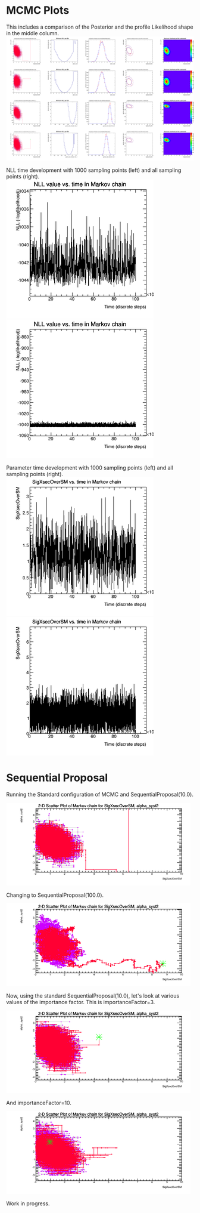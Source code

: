 
# MCMC Plots

This includes a comparison of the Posterior and the profile Likelihood shape in 
the middle column.<br />
![seqProp_extras](images/SequentialProposal_extras.png)

NLL time development with 1000 sampling points (left) and all sampling points (right).<br />
![seqProp_NLLVsTime_1000](images/SequentialProposal_NLLTimeDev_1000Samples.png)
![seqProp_NLLVsTime_all](images/SequentialProposal_NLLTimeDev_allSamples.png)

Parameter time development with 1000 sampling points (left) and all sampling points (right).<br />
![seqProp_POIVsTime_1000](images/SequentialProposal_POIVsTime_1000Samples.png)
![seqProp_POIVsTime_all](images/SequentialProposal_POIVsTime_allSamples.png)


# Sequential Proposal

Running the Standard configuration of MCMC and SequentialProposal(10.0).<br />
<!--![seqProp_interval](images/SequentialProposal_interval.png)-->
![seqProp_extras](images/SequentialProposal_POIAndFirstNuisParWalk.png)

Changing to SequentialProposal(100.0).<br />
<!--![seqProp_interval](images/SequentialProposal_100_interval.png)-->
![seqProp_extras](images/SequentialProposal_100_POIAndFirstNuisParWalk.png)

Now, using the standard SequentialProposal(10.0), let's look at various values of 
the importance factor. This is importanceFactor=3.<br />
<!--![seqProp_interval](images/SequentialProposal_10_03_interval.png)-->
![seqProp_extras](images/SequentialProposal_10_03_POIAndFirstNuisParWalk.png)

And importanceFactor=10.<br />
<!--![seqProp_interval](images/SequentialProposal_10_10_interval.png)-->
![seqProp_extras](images/SequentialProposal_10_10_POIAndFirstNuisParWalk.png)

Work in progress.

